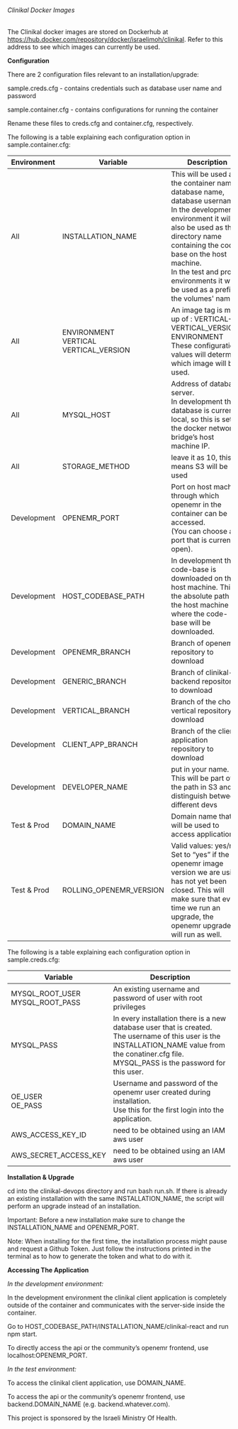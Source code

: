 ###### Clinikal Docker Images

The Clinikal docker images are stored on Dockerhub at https://hub.docker.com/repository/docker/israelimoh/clinikal. Refer to this address to see which images can currently be used.


**Configuration**

There are 2 configuration files relevant to an installation/upgrade:

sample.creds.cfg - contains credentials such as database user name and password

sample.container.cfg - contains configurations for running the container

Rename these files to creds.cfg and container.cfg, respectively.

The following is a table explaining each configuration option in sample.container.cfg:

| **Environment** | **Variable**                                 | **Description**                                                                                                                                                                                                                                                                               |
| --------------- | -------------------------------------------- | --------------------------------------------------------------------------------------------------------------------------------------------------------------------------------------------------------------------------------------------------------------------------------------------- |
| All             | INSTALLATION\_NAME                           | This will be used as the container name, database name, database username.<br>In the development environment it will also be used as the directory name containing the code-base on the host machine.<br>In the test and prod environments it will be used as a prefix of the volumes' names. |
| All             | ENVIRONMENT<br>VERTICAL<br>VERTICAL\_VERSION | An image tag is made up of : VERTICAL-VERTICAL\_VERSION-ENVIRONMENT<br>These configuration values will determine which image will be used.                                                                                                                                                    |
| All             | MYSQL\_HOST                                  | Address of database server.<br>In development the database is currently local, so this is set to the docker network bridge’s host machine IP.                                                                                                                                                 |
| All             | STORAGE\_METHOD                              | leave it as 10, this means S3 will be used                                                                                                                                                                                                                                                    |
| Development     | OPENEMR\_PORT                                | Port on host machine through which openemr in the container can be accessed.<br>(You can choose any port that is currently open).                                                                                                                                                             |
| Development     | HOST\_CODEBASE\_PATH                         | In development the code-base is downloaded on the host machine. This is the absolute path on the host machine where the code-base will be downloaded.                                                                                                                                         |
| Development     | OPENEMR\_BRANCH                              | Branch of openemr repository to download                                                                                                                                                                                                                                                      |
| Development     | GENERIC\_BRANCH                              | Branch of clinikal-backend repository to download                                                                                                                                                                                                                                             |
| Development     | VERTICAL\_BRANCH                             | Branch of the chosen vertical repository to download                                                                                                                                                                                                                                          |
| Development     | CLIENT\_APP\_BRANCH                          | Branch of the client application repository to download                                                                                                                                                                                                                                       |
| Development     | DEVELOPER\_NAME                              | put in your name. This will be part of the path in S3 and distinguish between different devs                                                                                                                                                                                                  |
| Test & Prod     | DOMAIN\_NAME                                 | Domain name that will be used to access application                                                                                                                                                                                                                                           |
| Test & Prod     | ROLLING\_OPENEMR\_VERSION                    | Valid values: yes/no<br>Set to “yes” if the openemr image version we are using has not yet been closed. This will make sure that every time we run an upgrade, the openemr upgrade will run as well.                                                                                          |

The following is a table explaining each configuration option in sample.creds.cfg:

| **Variable**                           | **Description**                                                                                                                                                                                             |
| -------------------------------------- | ----------------------------------------------------------------------------------------------------------------------------------------------------------------------------------------------------------- |
| MYSQL\_ROOT\_USER<br>MYSQL\_ROOT\_PASS | An existing username and password of user with root privileges                                                                                                                                              |
| MYSQL\_PASS                            | In every installation there is a new database user that is created.<br>The username of this user is the INSTALLATION\_NAME value from the conatiner.cfg file.<br>MYSQL\_PASS is the password for this user. |
| OE\_USER<br>OE\_PASS                   | Username and password of the openemr user created during installation.<br>Use this for the first login into the application.                                                                                |
| AWS\_ACCESS\_KEY\_ID                   | need to be obtained using an IAM aws user                                                                                                                                                                   |
| AWS\_SECRET\_ACCESS\_KEY               | need to be obtained using an IAM aws user                                                                                                                                                                   |

**Installation & Upgrade**

cd into the clinikal-devops directory and run bash run.sh. If there is already an existing installation with the same INSTALLATION_NAME, the script will perform an upgrade instead of an installation.

Important: Before a new installation make sure to change the INSTALLATION_NAME and OPENEMR_PORT.

Note: When installing for the first time, the installation process might pause and request a Github Token. Just follow the instructions printed in the terminal as to how to generate the token and what to do with it.

**Accessing The Application**

_In the development environment:_

In the development environment the clinikal client application is completely outside of the container and communicates with the server-side inside the container.

Go to HOST_CODEBASE_PATH/INSTALLATION_NAME/clinikal-react and run npm start.

To directly access the api or the  community’s openemr frontend, use localhost:OPENEMR_PORT.

_In the test environment:_

To access the clinikal client application, use DOMAIN_NAME.

To access the api or the  community’s openemr frontend, use backend.DOMAIN_NAME (e.g. backend.whatever.com).


This project is sponsored by the Israeli Ministry Of Health.
